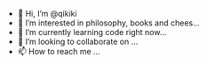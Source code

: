 - 👋 Hi, I’m @qikiki
- 👀 I’m interested in philosophy, books and chees...
- 🌱 I’m currently learning code right now...
- 💞️ I’m looking to collaborate on ...
- 📫 How to reach me ...

<!---
qikiki/qikiki is a ✨ special ✨ repository because its `README.md` (this file) appears on your GitHub profile.
You can click the Preview link to take a look at your changes.
--->
